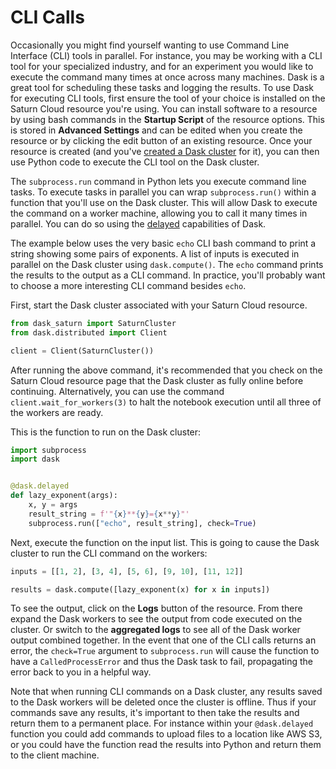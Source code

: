 # CLI Calls
Occasionally you might find yourself wanting to use Command Line Interface (CLI) tools in parallel. For instance, you may be working with a CLI tool for your specialized industry, and for an experiment you would like to execute the command many times at once across many machines. Dask is a great tool for scheduling these tasks and logging the results. To use Dask for executing CLI tools, first ensure the tool of your choice is installed on the Saturn Cloud resource you're using. You can install software to a resource by using bash commands in the **Startup Script** of the resource options. This is stored in **Advanced Settings** and can be edited when you create the resource or by clicking the edit button of an existing resource. Once your resource is created (and you've [created a Dask cluster](https://saturncloud.io/docs/user-guide/using-saturn-cloud/create_dask_cluster/) for it), you can then use Python code to execute the CLI tool on the Dask cluster.

The `subprocess.run` command in Python lets you execute command line tasks. To execute tasks in parallel you can wrap `subprocess.run()` within a function that you'll use on the Dask cluster. This will allow Dask to execute the command on a worker machine, allowing you to call it many times in parallel. You can do so using the [delayed](https://docs.dask.org/en/latest/delayed.html) capabilities of Dask.

The example below uses the very basic `echo` CLI bash command to print a string showing some pairs of exponents. A list of inputs is executed in parallel on the Dask cluster using `dask.compute()`. The `echo` command prints the results to the output as a CLI command. In practice, you'll probably want to choose a more interesting CLI command besides `echo`.

First, start the Dask cluster associated with your Saturn Cloud resource.


```python
from dask_saturn import SaturnCluster
from dask.distributed import Client

client = Client(SaturnCluster())
```

After running the above command, it's recommended that you check on the Saturn Cloud resource page that the Dask cluster as fully online before continuing. Alternatively, you can use the command `client.wait_for_workers(3)` to halt the notebook execution until all three of the workers are ready.

This is the function to run on the Dask cluster:


```python
import subprocess
import dask


@dask.delayed
def lazy_exponent(args):
    x, y = args
    result_string = f'"{x}**{y}={x**y}"'
    subprocess.run(["echo", result_string], check=True)
```

Next, execute the function on the input list. This is going to cause the Dask cluster to run the CLI command on the workers:


```python
inputs = [[1, 2], [3, 4], [5, 6], [9, 10], [11, 12]]

results = dask.compute([lazy_exponent(x) for x in inputs])
```

To see the output, click on the **Logs** button of the resource. From there expand the Dask workers to see the output from code executed on the cluster. Or switch to the **aggregated logs** to see all of the Dask worker output combined together. In the event that one of the CLI calls returns an error, the `check=True` argument to `subprocess.run` will cause the function to have a `CalledProcessError` and thus the Dask task to fail, propagating the error back to you in a helpful way.



Note that when running CLI commands on a Dask cluster, any results saved to the Dask workers will be deleted once the cluster is offline. Thus if your commands save any results, it's important to then take the results and return them to a permanent place. For instance within your `@dask.delayed` function you could add commands to upload files to a location like AWS S3, or you could have the function read the results into Python and return them to the client machine.
